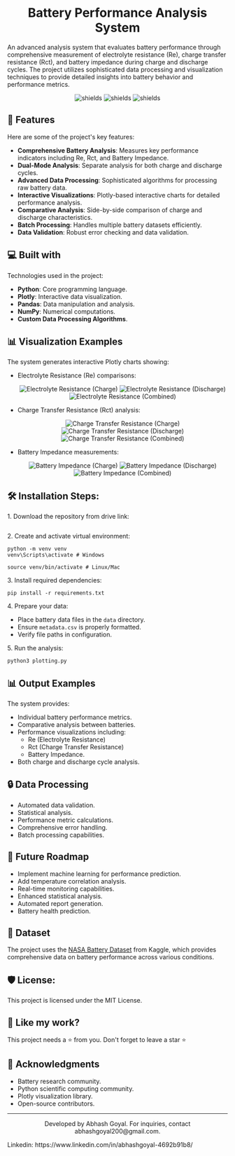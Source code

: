 <h1 align="center" id="title">Battery Performance Analysis System</h1>

<p id="description">An advanced analysis system that evaluates battery performance through comprehensive measurement of electrolyte resistance (Re), charge transfer resistance (Rct), and battery impedance during charge and discharge cycles. The project utilizes sophisticated data processing and visualization techniques to provide detailed insights into battery behavior and performance metrics.</p>

<p align="center">
<img src="https://img.shields.io/badge/Python-3776AB?style=for-the-badge&logo=python&logoColor=white" alt="shields">
<img src="https://img.shields.io/badge/Plotly-3F4F75?style=for-the-badge&logo=plotly&logoColor=white" alt="shields">
<img src="https://img.shields.io/badge/Pandas-150458?style=for-the-badge&logo=pandas&logoColor=white" alt="shields">
</p>

<h2>🧐 Features</h2>

Here are some of the project's key features:

* **Comprehensive Battery Analysis**: Measures key performance indicators including Re, Rct, and Battery Impedance.
* **Dual-Mode Analysis**: Separate analysis for both charge and discharge cycles.
* **Advanced Data Processing**: Sophisticated algorithms for processing raw battery data.
* **Interactive Visualizations**: Plotly-based interactive charts for detailed performance analysis.
* **Comparative Analysis**: Side-by-side comparison of charge and discharge characteristics.
* **Batch Processing**: Handles multiple battery datasets efficiently.
* **Data Validation**: Robust error checking and data validation.

<h2>💻 Built with</h2>

Technologies used in the project:

* **Python**: Core programming language.
* **Plotly**: Interactive data visualization.
* **Pandas**: Data manipulation and analysis.
* **NumPy**: Numerical computations.
* **Custom Data Processing Algorithms**.

<h2>📊 Visualization Examples</h2>

The system generates interactive Plotly charts showing:

- Electrolyte Resistance (Re) comparisons:
  <p align="center">
    <img src="/home/psyk/Desktop/cleaned_dataset/images/charge_Re.png" alt="Electrolyte Resistance (Charge)">
    <img src="/home/psyk/Desktop/cleaned_dataset/images/discharge-Re.png" alt="Electrolyte Resistance (Discharge)">
    <img src="/home/psyk/Desktop/cleaned_dataset/images/combined_re.png" alt="Electrolyte Resistance (Combined)">
  </p>

- Charge Transfer Resistance (Rct) analysis:
  <p align="center">
    <img src="/home/psyk/Desktop/cleaned_dataset/images/charge_rct.png" alt="Charge Transfer Resistance (Charge)">
    <img src="/home/psyk/Desktop/cleaned_dataset/images/discharge_rct.png" alt="Charge Transfer Resistance (Discharge)">
    <img src="/home/psyk/Desktop/cleaned_dataset/images/combined_rct.png" alt="Charge Transfer Resistance (Combined)">
  </p>

- Battery Impedance measurements:
  <p align="center">
    <img src="/home/psyk/Desktop/cleaned_dataset/images/charge_bi.png" alt="Battery Impedance (Charge)">
    <img src="/home/psyk/Desktop/cleaned_dataset/images/discharge_bi.png" alt="Battery Impedance (Discharge)">
    <img src="/home/psyk/Desktop/cleaned_dataset/images/combined_bi.png" alt="Battery Impedance (Combined)">
  </p>

<h2>🛠️ Installation Steps:</h2>

<p>1. Download the repository from drive link:</p>

```

```
<p>2. Create and activate virtual environment:</p>

```
python -m venv venv
venv\Scripts\activate # Windows
```
```
source venv/bin/activate # Linux/Mac
```

<p>3. Install required dependencies:</p>

```
pip install -r requirements.txt
```

<p>4. Prepare your data:</p>

- Place battery data files in the `data` directory.
- Ensure `metadata.csv` is properly formatted.
- Verify file paths in configuration.

<p>5. Run the analysis:</p>

```
python3 plotting.py
```

<h2>📊 Output Examples</h2>

The system provides:

* Individual battery performance metrics.
* Comparative analysis between batteries.
* Performance visualizations including:
  - Re (Electrolyte Resistance)
  - Rct (Charge Transfer Resistance)
  - Battery Impedance.
* Both charge and discharge cycle analysis.

<h2>🔒 Data Processing</h2>

* Automated data validation.
* Statistical analysis.
* Performance metric calculations.
* Comprehensive error handling.
* Batch processing capabilities.

<h2>🚧 Future Roadmap</h2>

* Implement machine learning for performance prediction.
* Add temperature correlation analysis.
* Real-time monitoring capabilities.
* Enhanced statistical analysis.
* Automated report generation.
* Battery health prediction.

<h2>📂 Dataset</h2>

The project uses the [NASA Battery Dataset](https://www.kaggle.com/datasets/patrickfleith/nasa-battery-dataset/data) from Kaggle, which provides comprehensive data on battery performance across various conditions.

<h2>🛡️ License:</h2>

This project is licensed under the MIT License.

<h2>💖 Like my work?</h2>

This project needs a ⭐️ from you. Don't forget to leave a star ⭐️

<h2>🙏 Acknowledgments</h2>

* Battery research community.
* Python scientific computing community.
* Plotly visualization library.
* Open-source contributors.

---
<p align="center">Developed by Abhash Goyal. For inquiries, contact abhashgoyal200@gmail.com.</p>
<p>Linkedin: https://www.linkedin.com/in/abhashgoyal-4692b91b8/</p>
